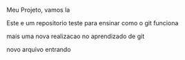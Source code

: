 Meu Projeto, vamos la 

Este e um repositorio teste para ensinar como o git funciona

mais uma nova realizacao no aprendizado de git

novo arquivo entrando